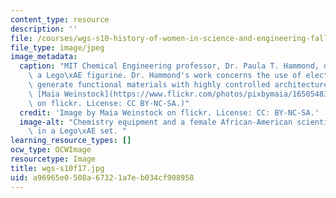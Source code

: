 ```yaml
---
content_type: resource
description: ''
file: /courses/wgs-s10-history-of-women-in-science-and-engineering-fall-2017/a96965e0508a67321a7eb034cf908958_wgs-s10f17.jpg
file_type: image/jpeg
image_metadata:
  caption: "MIT Chemical Engineering professor, Dr. Paula T. Hammond, depicted as\
    \ a Lego\xAE figurine. Dr. Hammond's work concerns the use of electrostatics to\
    \ generate functional materials with highly controlled architecture. (Image by\
    \ [Maia Weinstock](https://www.flickr.com/photos/pixbymaia/16505483066/in/photolist-zf5v9m-r9wV5f-ykuxM4-yZKNmU-Cua95L)\
    \ on flickr. License: CC BY-NC-SA.)"
  credit: 'Image by Maia Weinstock on flickr. License: CC: BY-NC-SA.'
  image-alt: "Chemistry equipment and a female African-American scientist are depicted\
    \ in a Lego\xAE set. "
learning_resource_types: []
ocw_type: OCWImage
resourcetype: Image
title: wgs-s10f17.jpg
uid: a96965e0-508a-6732-1a7e-b034cf908958
---
```

